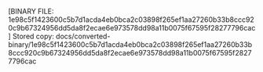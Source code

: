 [BINARY FILE: 1e98c5f1423600c5b7d1acda4eb0bca2c03898f265ef1aa27260b33b8ccc920c9b67324956dd5da8f2ecae6e973578dd98a11b0075f67595f28277796cac]
Stored copy: docs/converted-binary/1e98c5f1423600c5b7d1acda4eb0bca2c03898f265ef1aa27260b33b8ccc920c9b67324956dd5da8f2ecae6e973578dd98a11b0075f67595f28277796cac
